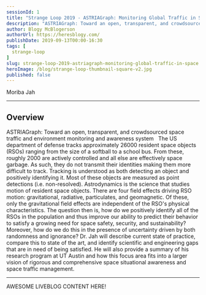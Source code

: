 ```yaml
---
sessionId: 1
title: "Strange Loop 2019 - ASTRIAGraph: Monitoring Global Traffic in Space!"
description: "ASTRIAGraph: Toward an open, transparent, and crowdsourced space traffic and environment monitoring and awareness system   The US department of defense tracks approximately 26000 resident space objects (RSOs) ranging from the size of a softball to a school bus. From these, roughly 2000 are actively controlled and all else are effectively space garbage. As such, they do not transmit their identities making them more difficult to track. Tracking is understood as both detecting an object and positively identifying it. Most of these objects are measured as point detections (i.e. non-resolved). Astrodynamics is the science that studies motion of resident space objects. There are four field effects driving RSO motion: gravitational, radiative, particulates, and geomagnetic. Of these, only the gravitational field effects are independent of the RSO's physical characteristics. The question then is, how do we positively identify all of the RSOs in the population and thus improve our ability to predict their behavior to satisfy a growing need for space safety, security, and sustainability? Moreover, how do we do this in the presence of uncertainty driven by both randomness and ignorance? Dr. Jah will describe current state of practice, compare this to state of the art, and identify scientific and engineering gaps that are in need of being satisfied. He will also provide a summary of his research program at UT Austin and how this focus area fits into a larger vision of rigorous and comprehensive space situational awareness and space traffic management."
author: Blogy McBlogerson
authorUrl: https://heresblogy.com/
publishDate: 2019-09-13T00:00-16:30
tags: [
  strange-loop
]
slug: strange-loop-2019-astriagraph-monitoring-global-traffic-in-space
heroImage: /blog/strange-loop-thumbnail-square-v2.jpg
published: false
---
```


<div class="container p-0 liveblog-presenters">
  <div class="row m-0">
      <p class=" mr-12 m-0">
        <span class="liveblog-presenters__name">Moriba Jah</span>
        <a href="https://twitter.com/moribajah" target="_blank" title="Twitter"><i class="fa fa-twitter pr-2"></i></a>
        <a href="http://sites.utexas.edu/moriba/" target="_blank" title="Speaker's site"><i class="fa fa-globe pr-2"></i></a>
      </p>
  </div>
</div>

---

## Overview

ASTRIAGraph: Toward an open, transparent, and crowdsourced space traffic and environment monitoring and awareness system   The US department of defense tracks approximately 26000 resident space objects (RSOs) ranging from the size of a softball to a school bus. From these, roughly 2000 are actively controlled and all else are effectively space garbage. As such, they do not transmit their identities making them more difficult to track. Tracking is understood as both detecting an object and positively identifying it. Most of these objects are measured as point detections (i.e. non-resolved). Astrodynamics is the science that studies motion of resident space objects. There are four field effects driving RSO motion: gravitational, radiative, particulates, and geomagnetic. Of these, only the gravitational field effects are independent of the RSO's physical characteristics. The question then is, how do we positively identify all of the RSOs in the population and thus improve our ability to predict their behavior to satisfy a growing need for space safety, security, and sustainability? Moreover, how do we do this in the presence of uncertainty driven by both randomness and ignorance? Dr. Jah will describe current state of practice, compare this to state of the art, and identify scientific and engineering gaps that are in need of being satisfied. He will also provide a summary of his research program at UT Austin and how this focus area fits into a larger vision of rigorous and comprehensive space situational awareness and space traffic management.

---

AWESOME LIVEBLOG CONTENT HERE!

<!-- Note on images
  Images (e.g. my_image.jpg) should be put in the `website/static/blog/strange-loop-2019` directory, with the path to the image in your post being `/blog/strange-loop-2019/my_image.jpg`. If you'd rather host the images somewhere else for ease of use, that's fine too.

  Please also try to keep your images to a reasonable size by:
    - Using JPEG compression, unless image is mostly solid color 
    - JPEG compression set between 60%-80%
    - Resizing the image to be no wider then 750px
    - If PNG, use a tool like ImageOptim (https://imageoptim.com/mac) to optimize the file size

  I suggest re-sizing and compressing all the images in one batch as a last step.
-->  
